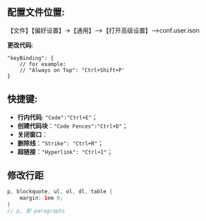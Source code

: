 ## **配置文件位置**:

【文件】【偏好设置】->【通用】-->【打开高级设置】-->conf.user.ison

**更改代码**:

```shell
"keyBinding": {
    // for example:
    // "Always on Top": "Ctrl+Shift+P'
}
```



## **快捷键**:

- **行内代码**: `"Code":"Ctrl+E"`；
- **创建代码块**：`"Code Fences":"Ctrl+D"`；
- **关闭窗口**：
- **删除线**：`"Strike": "Ctrl+R"`；
- **超链接**：`"Hyperlink": "Ctrl+I"`；


## **修改行距**

```java
p, blockquote, ul, ol, dl, table {
    margin: 1em 0;
}
// p, 即 paragraphs
```

